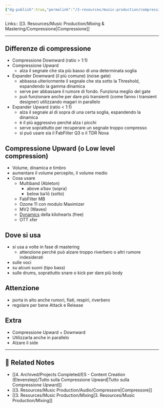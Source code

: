 ```yaml
---
{"dg-publish":true,"permalink":"/3-resources/music-production/compressione-upward/"}
---
```


Links:: [[3. Resources/Music Production/Mixing & Mastering/Compressione\|Compressione]]

---

## Differenze di compressione

- Compressione Downward (ratio > 1:1)
- Compressione Upward
	- alza il segnale che sta più basso di una determinata soglia
- Expander Downward (il più comune) (noise gate)
	- abbassa ulteriormente il segnale che sta sotto la Threshold, espandendo la gamma dinamica
	- serve per abbassare il rumore di fondo. Funziona meglio del gate
	- può funzionare anche per dare più transienti (come fanno i transient designer) utilizzando magari in parallelo
- Expander Upward (ratio < 1:1) 
	- alza il segnale al di sopra di una certa soglia, espandendo la dinamica
	- è il più aggressivo perché alza i picchi
	- serve soprattutto per recuperare un segnale troppo compresso
	- si può usare sia il FabFilter Q3 o il TDR Nova


## Compressione Upward (o Low level compression)

- Volume, dinamica e timbro
- aumentare il volume percepito, il volume medio
- Cosa usare
	- Multiband (Ableton)
		- above əˈbəv (sopra)
		- below bəˈlō (sotto)
	- FabFilter MB
	- Ozone 11 con modulo Maximizer 
	- MV2 (Waves)
	- [Dynamics](https://kilohearts.com/products/dynamics) della kilohearts (free) 
	- OTT xfer

## Dove si usa

- si usa a volte in fase di mastering
	- attenzione perché può alzare troppo riverbero o altri rumore indesiderati
- sulle voci
- su alcuni suoni (tipo bass)
- sulle drums, soprattutto snare o kick per dare più body

## Attenzione

- porta in alto anche rumori, fiati, respiri, riverbero 
- regolare per bene Attack e Release

## Extra

- Compressione Upward + Downward
- Utilizzarla anche in parallelo
- Alzare il side



---
## 🔗 Related Notes

- [[4. Archived/Projects Completed/ES - Content Creation (Elevenstep)/Tutto sulla Compressione Upward\|Tutto sulla Compressione Upward]]
- [[3. Resources/Music Production/Audio/Compressore\|Compressore]]
- [[3. Resources/Music Production/Mixing\|3. Resources/Music Production/Mixing]]


